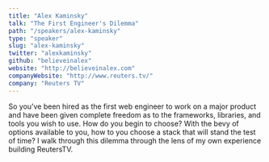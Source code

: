 ```yaml
---
title: "Alex Kaminsky"
talk: "The First Engineer's Dilemma"
path: "/speakers/alex-kaminsky"
type: "speaker"
slug: "alex-kaminsky"
twitter: "alexkaminsky"
github: "believeinalex"
website: "http://believeinalex.com"
companyWebsite: "http://www.reuters.tv/"
company: "Reuters TV"
---
```


<p>So you've been hired as the first web engineer to work on a major product and have been given complete freedom as to the frameworks, libraries, and tools you wish to use. How do you begin to choose? With the bevy of options available to you, how to you choose a stack that will stand the test of time? I walk through this dilemma through the lens of my own experience building ReutersTV.</p>